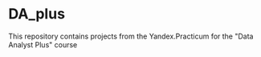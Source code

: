 # DA_plus

This repository contains projects from the Yandex.Practicum for the "Data Analyst Plus" course
